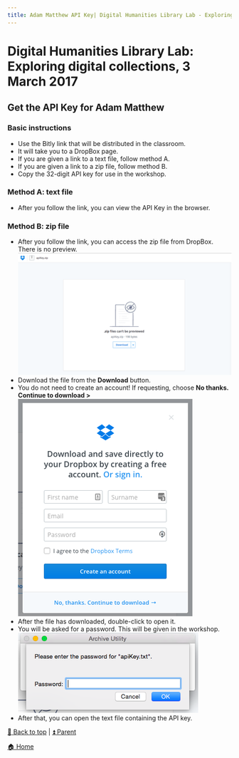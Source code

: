 ```yaml
---
title: Adam Matthew API Key| Digital Humanities Library Lab - Exploring digital collections, 3 March 2017
---
```


# Digital Humanities Library Lab: Exploring digital collections, 3 March 2017
## Get the API Key for Adam Matthew

### Basic instructions
- Use the Bitly link that will be distributed in the classroom.
- It will take you to a DropBox page.
- If you are given a link to a text file, follow method A.
- If you are given a link to a zip file, follow method B.
- Copy the 32-digit API key for use in the workshop.

### Method A: text file
- After you follow the link, you can view the API Key in the browser.

### Method B: zip file
- After you follow the link, you can access the zip file from DropBox. There is no preview.
![Adam Matthew Mass Observation](img/ammo-122.png)
- Download the file from the __Download__ button. 
- You do not need to create an account! If requesting, choose __No thanks. Continue to download >__
![Adam Matthew Mass Observation](img/ammo-124.png)
- After the file has downloaded, double-click to open it. 
- You will be asked for a password. This will be given in the workshop.
![Adam Matthew Mass Observation](img/ammo-126.png)
- After that, you can open the text file containing the API key.

[:arrow_up_small: Back to top](#basic-instructions) | [:arrow_double_up: Parent](ammo.html)

[:house: Home](/)